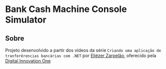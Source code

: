 # Bank Cash Machine Console Simulator
## Sobre
Projeto desenvolvido a partir dos vídeos da série `Criando uma aplicação de tranferêrencias bancárias com .NET` por [Eliézer Zarpelão](https://github.com/elizarp), oferecido pela [Digital Innovation One](https://digitalinnovation.one/)
